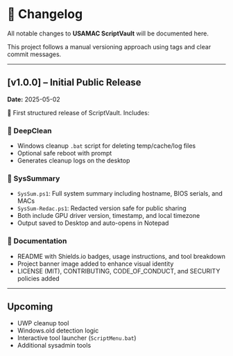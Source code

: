 # 📜 Changelog

All notable changes to **USAMAC ScriptVault** will be documented here.

This project follows a manual versioning approach using tags and clear commit messages.

---

## [v1.0.0] – Initial Public Release
**Date:** 2025-05-02

🎉 First structured release of ScriptVault. Includes:

### 🧹 DeepClean
- Windows cleanup `.bat` script for deleting temp/cache/log files
- Optional safe reboot with prompt
- Generates cleanup logs on the desktop

### 🔎 SysSummary
- `SysSum.ps1`: Full system summary including hostname, BIOS serials, and MACs
- `SysSum-Redac.ps1`: Redacted version safe for public sharing
- Both include GPU driver version, timestamp, and local timezone
- Output saved to Desktop and auto-opens in Notepad

### 📘 Documentation
- README with Shields.io badges, usage instructions, and tool breakdown
- Project banner image added to enhance visual identity
- LICENSE (MIT), CONTRIBUTING, CODE_OF_CONDUCT, and SECURITY policies added

---

## Upcoming
- UWP cleanup tool
- Windows.old detection logic
- Interactive tool launcher (`ScriptMenu.bat`)
- Additional sysadmin tools
